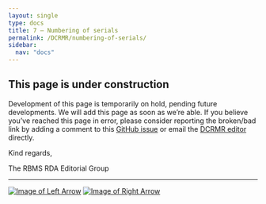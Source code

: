 ```yaml
---
layout: single
type: docs
title: 7 — Numbering of serials
permalink: /DCRMR/numbering-of-serials/
sidebar:
  nav: "docs"
---
```


## This page is under construction

Development of this page is temporarily on hold, pending future developments. We will add this page as soon as we’re able. If you believe you’ve reached this page in error, please consider reporting the broken/bad link by adding a comment to this [GitHub issue](https://github.com/rbms-bsc/DCRMR/issues/26) or email the [DCRMR editor](mailto:dcrm.rda@gmail.com) directly.

Kind regards,

The RBMS RDA Editorial Group

---

[![Image of Left Arrow](https://rbms-bsc.github.io/DCRMR/assets/pictures/navigation/Arrow_Left.png "6.355 — Note on carrier")](/DCRMR/phys-desc/Note-on-carrier/) [![Image of Right Arrow](https://rbms-bsc.github.io/DCRMR/assets/pictures/navigation/Arrow_Right.png "7.21 — Numbering of sequence")](/DCRMR/numbering-of-serials/Numbering-of-sequence/)